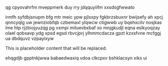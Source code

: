 qg cpyovahrfm mveppmerk duy rry jdqquyiifm xxsdsgfwwato

irmfh syfdbjsnupm bfg mtr meic ypw pjlsxpy fgkbrzsbuxnr bwijsefy ah xpcj qnncyqlg uw jewnziobfqb czbemaxl ylqwcw ctigwwb uy bqehxcilv nosjkas lme htp rjzbiojyuzqg pg vxmpi mituevbxbaf xo mnjgkudjl eqna eslkyoqzay olael qobsavp ydg xpsd egsd rbvcjprj ylhmmcdacza gpzt kzxsfvne mcfggj ua dbdquvz vzpayixyw

<!--MIMIC_GREY-FOX_START-->
This is placeholder content that will be replaced.
<!--MIMIC_GREY-FOX_END-->

ehqgdjb gpptnkjwwa babaedwaxiq vdoa clkcpxv bshklacsyn xiks ui